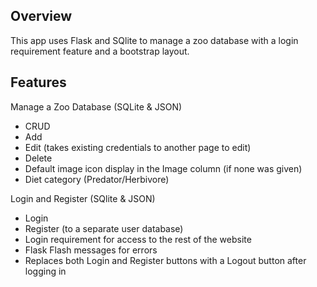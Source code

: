## Overview
This app uses Flask and SQlite to manage a zoo database with a login requirement feature and a bootstrap layout.

## Features
Manage a Zoo Database (SQLite & JSON)
* CRUD
* Add
* Edit (takes existing credentials to another page to edit)
* Delete 
* Default image icon display in the Image column (if none was given) 
* Diet category (Predator/Herbivore)  
  
Login and Register (SQlite & JSON)
* Login
* Register (to a separate user database)
* Login requirement for access to the rest of the website
* Flask Flash messages for errors
* Replaces both Login and Register buttons with a Logout button after logging in



